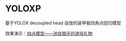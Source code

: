# YOLOXP

基于YOLOX decoupled head 自改的装甲板四角点回归模型

效果演示：[四点模型——送给狼牙的退役礼物](https://www.bilibili.com/video/BV1SF411K7v5?vd_source=8a196b748d509b7735169a013d4b46d8)